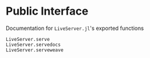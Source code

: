 # Public Interface

Documentation for `LiveServer.jl`'s exported functions

```@docs
LiveServer.serve
LiveServer.servedocs
LiveServer.serveweave
```
